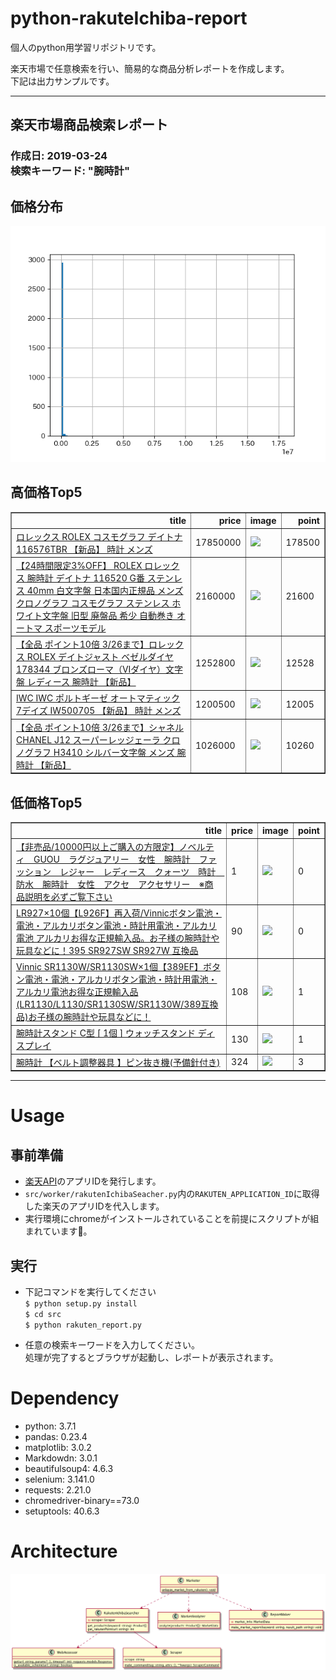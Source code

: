 # python-rakuteIchiba-report

個人のpython用学習リポジトリです。

楽天市場で任意検索を行い、簡易的な商品分析レポートを作成します。<br>
下記は出力サンプルです。

----
<h2>楽天市場商品検索レポート</h2>
<h3>作成日: 2019-03-24 <br/>検索キーワード: "腕時計"</h3>
<h2>価格分布</h2>
<p><img alt="img" src="src/result/price_hist.png"/></p>
<h2>高価格Top5</h2>
<p><table border="1" class="dataframe"> <thead> <tr style="text-align: right;"> <th>title</th> <th>price</th> <th>image</th> <th>point</th> </tr> </thead> <tbody> <tr> <td><a href="https://item.rakuten.co.jp/jackroad/rx735/">ロレックス ROLEX コスモグラフ デイトナ 116576TBR 【新品】 時計 メンズ</a></td> <td>17850000</td> <td><img src="https://thumbnail.image.rakuten.co.jp/@0_mall/jackroad/cabinet/new_150/rx735_1.jpg?_ex=128x128"/></td> <td>178500</td> </tr> <tr> <td><a href="https://item.rakuten.co.jp/brandacross/h-e392/">【24時間限定3%OFF】 ROLEX ロレックス 腕時計 デイトナ 116520 G番 ステンレス 40mm 白文字盤 日本国内正規品 メンズ クロノグラフ コスモグラフ ステンレス ホワイト文字盤 旧型 廃盤品 希少 自動巻き オートマ スポーツモデル</a></td> <td>2160000</td> <td><img src="https://thumbnail.image.rakuten.co.jp/@0_mall/brandacross/cabinet/across33/0032-850-1.jpg?_ex=128x128"/></td> <td>21600</td> </tr> <tr> <td><a href="https://item.rakuten.co.jp/yukizaki/w163079/">【全品 ポイント10倍 3/26まで】ロレックス ROLEX デイトジャスト ベゼルダイヤ 178344 ブロンズローマ（VIダイヤ）文字盤 レディース 腕時計 【新品】</a></td> <td>1252800</td> <td><img src="https://thumbnail.image.rakuten.co.jp/@0_mall/yukizaki/cabinet/rolex/4/w163079-1.jpg?_ex=128x128"/></td> <td>12528</td> </tr> <tr> <td><a href="https://item.rakuten.co.jp/jackroad/iwc275/">IWC IWC ポルトギーゼ オートマティック 7デイズ IW500705 【新品】 時計 メンズ</a></td> <td>1200500</td> <td><img src="https://thumbnail.image.rakuten.co.jp/@0_mall/jackroad/cabinet/new_3/iwc275_1.jpg?_ex=128x128"/></td> <td>12005</td> </tr> <tr> <td><a href="https://item.rakuten.co.jp/yukizaki/w157943/">【全品 ポイント10倍 3/26まで】シャネル CHANEL J12 スーパーレッジェーラ クロノグラフ H3410 シルバー文字盤 メンズ 腕時計 【新品】</a></td> <td>1026000</td> <td><img src="https://thumbnail.image.rakuten.co.jp/@0_mall/yukizaki/cabinet/chanel/w157943-1.jpg?_ex=128x128"/></td> <td>10260</td> </tr> </tbody></table></p>
<h2>低価格Top5</h2>
<p><table border="1" class="dataframe"> <thead> <tr style="text-align: right;"> <th>title</th> <th>price</th> <th>image</th> <th>point</th> </tr> </thead> <tbody> <tr> <td><a href="https://item.rakuten.co.jp/mikomiko/30924821206168/">【非売品/10000円以上ご購入の方限定】ノベルティ　GUOU　ラグジュアリー　女性　腕時計　ファッション　レジャー　レディース　クォーツ　時計　防水　腕時計　女性　アクセ　アクセサリー　※商品説明を必ずご覧下さい</a></td> <td>1</td> <td><img src="https://thumbnail.image.rakuten.co.jp/@0_mall/mikomiko/cabinet/30924821206168-1.jpg?_ex=128x128"/></td> <td>0</td> </tr> <tr> <td><a href="https://item.rakuten.co.jp/shop-murakami/10008835/">LR927×10個【L926F】再入荷/Vinnicボタン電池・電池・アルカリボタン電池・時計用電池・アルカリ電池 アルカリお得な正規輸入品。お子様の腕時計や玩具などに！395 SR927SW SR927W 互換品</a></td> <td>90</td> <td><img src="https://thumbnail.image.rakuten.co.jp/@0_mall/shop-murakami/cabinet/batterypana2032/06285646/06285945/imgrc0084881125.jpg?_ex=128x128"/></td> <td>0</td> </tr> <tr> <td><a href="https://item.rakuten.co.jp/shop-murakami/10008890/">Vinnic SR1130W/SR1130SW×1個【389EF】ボタン電池・電池・アルカリボタン電池・時計用電池・アルカリ電池お得な正規輸入品(LR1130/L1130/SR1130SW/SR1130W/389互換品)お子様の腕時計や玩具などに！</a></td> <td>108</td> <td><img src="https://thumbnail.image.rakuten.co.jp/@0_mall/shop-murakami/cabinet/batterypana2032/06285646/06285945/imgrc0084920161.jpg?_ex=128x128"/></td> <td>1</td> </tr> <tr> <td><a href="https://item.rakuten.co.jp/digisto/rev18171/">腕時計スタンド C型 [ 1個 ] ウォッチスタンド ディスプレイ</a></td> <td>130</td> <td><img src="https://thumbnail.image.rakuten.co.jp/@0_mall/digisto/cabinet/c71/1_rev18171_600.jpg?_ex=128x128"/></td> <td>1</td> </tr> <tr> <td><a href="https://item.rakuten.co.jp/anshin11/10000686/">腕時計 【ベルト調整器具 】ピン抜き機(予備針付き)</a></td> <td>324</td> <td><img src="https://thumbnail.image.rakuten.co.jp/@0_mall/anshin11/cabinet/img_zakka/5.jpg?_ex=128x128"/></td> <td>3</td> </tr> </tbody></table></p>

--- 

# Usage

## 事前準備

- [楽天API](https://webservice.rakuten.co.jp/document/)のアプリIDを発行します。
- `src/worker/rakutenIchibaSeacher.py`内の`RAKUTEN_APPLICATION_ID`に取得した楽天のアプリIDを代入します。
- 実行環境にchromeがインストールされていることを前提にスクリプトが組まれています。


## 実行
- 下記コマンドを実行してください<br>
`$ python setup.py install`<br>
`$ cd src`<br>
`$ python rakuten_report.py`<br>

- 任意の検索キーワードを入力してください。<br>
処理が完了するとブラウザが起動し、レポートが表示されます。

# Dependency

- python: 3.7.1
- pandas: 0.23.4
- matplotlib: 3.0.2
- Markdowdn: 3.0.1
- beautifulsoup4: 4.6.3
- selenium: 3.141.0  
- requests: 2.21.0
- chromedriver-binary==73.0
- setuptools: 40.6.3

# Architecture
![クラス図](doc/class_diagram.png)